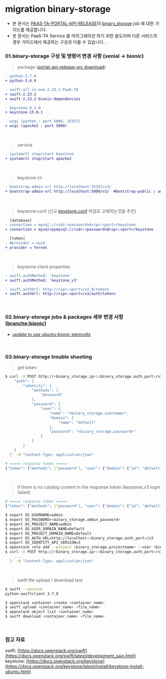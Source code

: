 # migration binary-storage
- 본 문서는 [PAAS-TA-PORTAL-API-RELEASE](https://github.com/PaaS-TA/PAAS-TA-PORTAL-API-RELEASE)의 [binary_storage](https://github.com/PaaS-TA/PAAS-TA-PORTAL-API-RELEASE/tree/master/jobs/binary_storage) job 에 대한 가이드를 제공합니다.
- 본 문서는 PaaS-TA Service 를 마이그레이션 하기 위한 용도이며 다른 서비스의 경우 가이드에서 제공하는 구성과 다를 수 있습니다. .

### 01.binary-storage 구성 및 명령어 변경 사항 (xenial -> bionic)
> package ([portal-api-release-src download](https://nextcloud.paas-ta.org/index.php/s/Yp7JEeDax9gy4yk/download))
```diff
- python-2.7.8
+ python-3.6.9

- swift-all-in-one-2.23.2-PaaS-TA
+ swift-2.23.2
+ swift-2.23.2-bionic-dependencies

- keystone-9.3.0
+ keystone-15.0.1

- wsgi (python : port 5000, 35357)
+ wsgi (apache2 : port 5000)
```
<br/>

> service
```diff
- systemctl stop/start keystone
+ systemctl stop/start apache2
```
<br/>

> keystone cli
```diff
- bootstrap-admin-url http://localhost:35357/v3/
+ bootstrap-admin-url http://localhost:5000/v3/  #bootstrap-public / admin 통합 (default port 5000) 
```
<br/>

> keystone.conf (신규 [keystone.conf](https://github.com/PaaS-TA/PAAS-TA-PORTAL-API-RELEASE/blob/3b4b7a89b35c4494d65bf137b931b08738955bb7/jobs/binary_storage/templates/config/keystone/etc/keystone.conf.sample.erb) 파일로 교체하는것을 추천) 
```diff
  [database]
- connection = mysql://<id>:<password>@<ip>:<port>/keystone
+ connection = mysql+pymysql://<id>:<password>@<ip>:<port>/keystone

  [token]
- #provider = uuid
+ provider = fernet
```
<br/>

> keystone client properties
```diff
- swift.authMethod: 'keystone'
+ swift.authMethod: 'keystone_v3'

- swift.authUrl: http://<ip>:<port>/v2.0/tokens
+ swift.authUrl: http://<ip>:<port>/v3/auth/tokens
```
<br/>


### 02.binary-storage jobs & packages 세부 변경 사항 ([branche:bionic](https://github.com/PaaS-TA/PAAS-TA-PORTAL-API-RELEASE/commits/bionic))
- [update to use ubuntu-bionic stemcells](https://github.com/PaaS-TA/PAAS-TA-PORTAL-API-RELEASE/commit/3b4b7a89b35c4494d65bf137b931b08738955bb7)
<br/>

### 03.binary-storage trouble shooting 
> get token 
```bash
$ curl -X POST http://<binary_storage.ip>:<binary_storage.auth_port>/v3/auth/tokens -d '{
    "auth": {
        "identity": {
            "methods": [
                "password"
            ],
            "password": {
                "user": {
                    "name": "<binary_storage.username>",
                    "domain": {
                        "name": "default"
                    },
                    "password": "<binary_storage.password>"
                }
            }
        }
    }
  }' -H "Content-Type: application/json"

# ===== response token =====
{"token": {"methods": ["password"], "user": {"domain": {"id": "default", "name": "Default"}, "id": "989206e4c53d4274affe03026ca953d3", "name": "paasta-portal", "password_expires_at": null}, "audit_ids": ["8QvHU5aWTlqa7mynRBUjKQ"], "expires_at": "2021-09-30T08:53:58.000000Z", "issued_at": "2021-09-30T07:53:58.000000Z", "project": {"domain": {"id": "default", "name": "Default"}, "id": "77b13b045f374370bd878119005ec49d", "name": "paasta-portal"}, "is_domain": false, "roles": [{"id": "bb5feb04d7d5468ea2025f89bb24598e", "name": "member"}, {"id": "c67b350ddad64aa385df029b7a5695fd", "name": "reader"}, {"id": "947b4559f09d4be4ba8bf5818ef654b4", "name": "admin"}], "catalog": [{"endpoints": [{"id": "157e76f7fa9c4f5ab3fba904beff1088", "interface": "admin", "region_id": "paasta", "url": "http://localhost:10008/v1", "region": "paasta"}, {"id": "c7e7a14defc542108c0f6fb6d3c9633d", "interface": "public", "region_id": "paasta", "url": "http://100.0.0.68:10008/v1/AUTH_77b13b045f374370bd878119005ec49d", "region": "paasta"}, {"id": "f53c07dc2f114b179c3de1d5e43c54ea", "interface": "internal", "region_id": "paasta", "url": "http://localhost:10008/v1/AUTH_77b13b045f374370bd878119005ec49d", "region": "paasta"}], "id": "ee7ae021011547efb5008d39df9b5f4e", "type": "object-store", "name": "swift"}, {"endpoints": [{"id": "7e47d2b7ddbe4edb9a41cbe23057d886", "interface": "public", "region_id": "paasta", "url": "http://100.0.0.68:15001/v3/", "region": "paasta"}, {"id": "a706b2d126a046ae87c08049c9015e79", "interface": "internal", "region_id": "paasta", "url": "http://localhost:15001/v3/", "region": "paasta"}, {"id": "b6a2c5c7e6f548078c2d70baa364df37", "interface": "admin", "region_id": "paasta", "url": "http://localhost:15001/v3/", "region": "paasta"}], "id": "a08fa818eab14a2ab32c9003eb9e497b", "type": "identity", "name": "keystone"}, {"endpoints": [], "id": "9704b6cbb0a74286b43ee4cb5580ef94", "type": "identity", "name": "keystone"}]}}

```
<br/>

> if there is no catalog content in the response token (keystone_v3 login failed)
```bash
# ===== response token =====
{"token": {"methods": ["password"], "user": {"domain": {"id": "default", "name": "Default"}, "id": "989206e4c53d4274affe03026ca953d3", "name": "paasta-portal", "password_expires_at": null}, "audit_ids": ["8QvHU5aWTlqa7mynRBUjKQ"], "expires_at": "2021-09-30T08:53:58.000000Z", "issued_at": "2021-09-30T07:53:58.000000Z", "project": {"domain": {"id": "default", "name": "Default"}, "id": "77b13b045f374370bd878119005ec49d", "name": "paasta-portal"}, "is_domain": false, "roles": [{"id": "bb5feb04d7d5468ea2025f89bb24598e", "name": "member"}, {"id": "c67b350ddad64aa385df029b7a5695fd", "name": "reader"}, {"id": "947b4559f09d4be4ba8bf5818ef654b4", "name": "admin"}]}}

$ export OS_USERNAME=admin
$ export OS_PASSWORD=<binary_storage.admin_password>
$ export OS_PROJECT_NAME=admin
$ export OS_USER_DOMAIN_NAME=Default
$ export OS_PROJECT_DOMAIN_NAME=Default
$ export OS_AUTH_URL=http://localhost:<binary_storage.auth_port>/v3
$ export OS_IDENTITY_API_VERSION=3
$ openstack role add --project <binary_storage.projectname> --user <binary_storage.username> admin
$ curl -X POST http://<binary_storage.ip>:<binary_storage.auth_port>/v3/auth/tokens -d '{
    ....
  }' -H "Content-Type: application/json"
```
<br/>

> swift file upload / download test
```bash
$ swift --version
python-swiftclient 3.7.0

$ openstack container create <container_name>
$ swift upload <container_name> <file_name>
$ openstack object list <container_name>
$ swift download <container_name> <file_name>
```
<br/>

### 참고 자료
swift: [https://docs.openstack.org/swift](https://docs.openstack.org/swift/latest/development_saio.html)<br/>
keystone: [https://docs.openstack.org/keystone](https://docs.openstack.org/keystone/latest/install/keystone-install-ubuntu.html)<br/>
